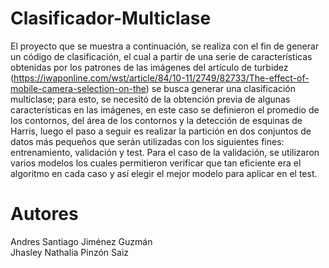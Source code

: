 ﻿# Clasificador-Multiclase

El proyecto que se muestra a continuación, se realiza con el fin de generar un código de clasificación, el cual a partir de una serie de características obtenidas por los patrones de las imágenes del artículo de turbidez (https://iwaponline.com/wst/article/84/10-11/2749/82733/The-effect-of-mobile-camera-selection-on-the) se busca generar una clasificación multiclase; para esto, se necesitó de la obtención previa de algunas características en las imágenes, en este caso se definieron el promedio de los contornos, del área de los contornos y la detección de esquinas de Harris, luego el paso a seguir es realizar la partición en dos conjuntos de datos más pequeños que serán utilizadas con los siguientes fines: entrenamiento, validación y test. Para el caso de la validación, se utilizaron varios modelos los cuales permitieron verificar que tan eficiente era el algoritmo en cada caso y así elegir el mejor modelo para aplicar en el test.


# Autores
Andres Santiago Jiménez Guzmán \
Jhasley Nathalia Pinzón Saiz
